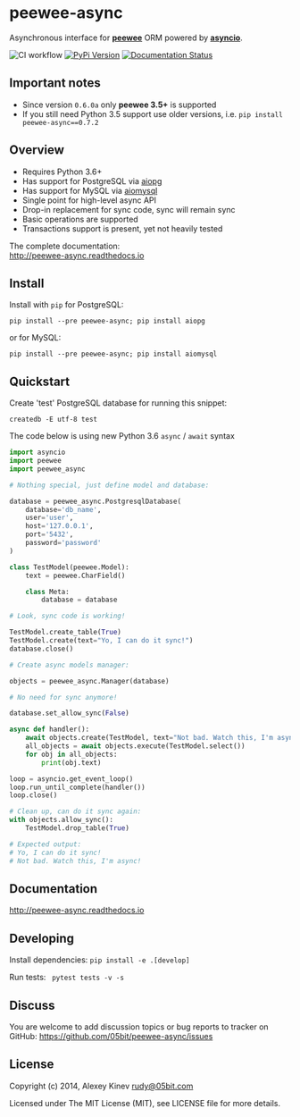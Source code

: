 peewee-async
============

Asynchronous interface for **[peewee](https://github.com/coleifer/peewee)**
ORM powered by **[asyncio](https://docs.python.org/3/library/asyncio.html)**.

![CI workflow](https://github.com/05bit/peewee-async/actions/workflows/ci.yml/badge.svg) [![PyPi Version](https://img.shields.io/pypi/v/peewee-async.svg)](https://pypi.python.org/pypi/peewee-async)
 [![Documentation Status](https://img.shields.io/badge/docs-latest-brightgreen.svg?style=flat)](http://peewee-async.readthedocs.io/en/latest/?badge=latest)

Important notes
---------------

- Since version `0.6.0a` only **peewee 3.5+** is supported
- If you still need Python 3.5 support use older versions, i.e. `pip install peewee-async==0.7.2`


Overview
--------

* Requires Python 3.6+
* Has support for PostgreSQL via [aiopg](https://github.com/aio-libs/aiopg)
* Has support for MySQL via [aiomysql](https://github.com/aio-libs/aiomysql)
* Single point for high-level async API
* Drop-in replacement for sync code, sync will remain sync
* Basic operations are supported
* Transactions support is present, yet not heavily tested

The complete documentation:  
http://peewee-async.readthedocs.io

Install
-------

Install with `pip` for PostgreSQL:

```
pip install --pre peewee-async; pip install aiopg
```

or for MySQL:

```
pip install --pre peewee-async; pip install aiomysql
```

Quickstart
----------

Create 'test' PostgreSQL database for running this snippet:

    createdb -E utf-8 test

The code below is using new Python 3.6 `async` / `await` syntax
```python
import asyncio
import peewee
import peewee_async

# Nothing special, just define model and database:

database = peewee_async.PostgresqlDatabase(
    database='db_name',
    user='user',
    host='127.0.0.1',
    port='5432',
    password='password'
)

class TestModel(peewee.Model):
    text = peewee.CharField()

    class Meta:
        database = database

# Look, sync code is working!

TestModel.create_table(True)
TestModel.create(text="Yo, I can do it sync!")
database.close()

# Create async models manager:

objects = peewee_async.Manager(database)

# No need for sync anymore!

database.set_allow_sync(False)

async def handler():
    await objects.create(TestModel, text="Not bad. Watch this, I'm async!")
    all_objects = await objects.execute(TestModel.select())
    for obj in all_objects:
        print(obj.text)

loop = asyncio.get_event_loop()
loop.run_until_complete(handler())
loop.close()

# Clean up, can do it sync again:
with objects.allow_sync():
    TestModel.drop_table(True)

# Expected output:
# Yo, I can do it sync!
# Not bad. Watch this, I'm async!
```

Documentation
-------------

http://peewee-async.readthedocs.io

Developing
-------------
Install dependencies:
```pip install -e .[develop]```

Run tests: ``` pytest tests -v -s```

Discuss
-------

You are welcome to add discussion topics or bug reports to tracker on GitHub: https://github.com/05bit/peewee-async/issues

License
-------

Copyright (c) 2014, Alexey Kinev <rudy@05bit.com>

Licensed under The MIT License (MIT),
see LICENSE file for more details.
